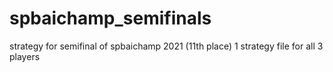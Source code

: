 # spbaichamp_semifinals
strategy for semifinal of spbaichamp 2021 (11th place) 1 strategy file for all 3 players
